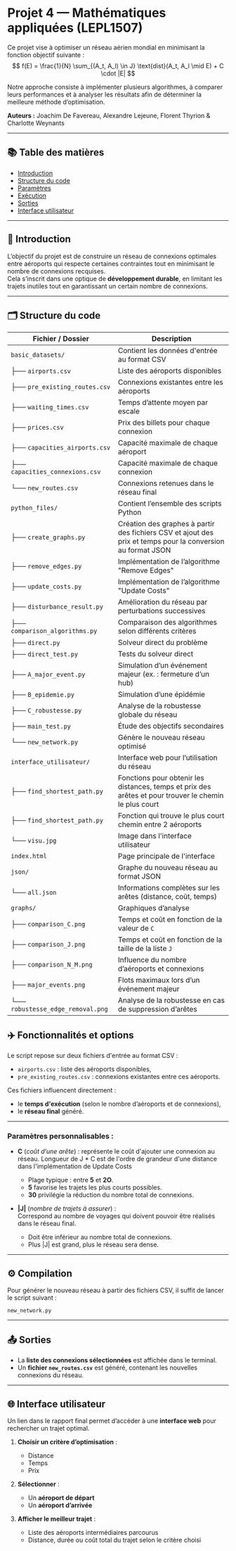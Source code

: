 # Projet 4 — Mathématiques appliquées (LEPL1507)

Ce projet vise à optimiser un réseau aérien mondial en minimisant la fonction objectif suivante : 
$$
f(E) = \frac{1}{N} \sum_{(A_t, A_l) \in J} \text{dist}(A_t, A_l \mid E) + C \cdot |E|
$$

Notre approche consiste à implémenter plusieurs algorithmes, à comparer leurs performances et à analyser les résultats afin de déterminer la meilleure méthode d’optimisation.

**Auteurs :** Joachim De Favereau, Alexandre Lejeune, Florent Thyrion & Charlotte Weynants

---

## 📚 Table des matières

- [Introduction](#introduction)
- [Structure du code](#structure-du-code)
- [Paramètres](#paramètres)
- [Exécution](#exécution)
- [Sorties](#sorties)
- [Interface utilisateur](#interface-utilisateur)

---

## 🧭 Introduction

L’objectif du projet est de construire un réseau de connexions optimales entre aéroports qui respecte certaines contraintes tout en minimisant le nombre de connexions recquises.  
Cela s’inscrit dans une optique de **développement durable**, en limitant les trajets inutiles tout en garantissant un certain nombre de connexions.

---

## 🗂️ Structure du code

| Fichier / Dossier                 | Description |
|----------------------------------|-------------|
| `basic_datasets/`                | Contient les données d'entrée au format CSV |
| ├── `airports.csv`               | Liste des aéroports disponibles |
| ├── `pre_existing_routes.csv`    | Connexions existantes entre les aéroports |
| ├── `waiting_times.csv`          | Temps d’attente moyen par escale |
| ├── `prices.csv`                 | Prix des billets pour chaque connexion |
| ├── `capacities_airports.csv`    | Capacité maximale de chaque aéroport |
| ├── `capacities_connexions.csv`  | Capacité maximale de chaque connexion |
| └── `new_routes.csv`             | Connexions retenues dans le réseau final |
| `python_files/`                  | Contient l’ensemble des scripts Python |
| ├── `create_graphs.py`           | Création des graphes à partir des fichiers CSV et ajout des prix et temps pour la conversion au format JSON |
| ├── `remove_edges.py`            | Implémentation de l’algorithme "Remove Edges" |
| ├── `update_costs.py`            | Implémentation de l’algorithme "Update Costs" |
| ├── `disturbance_result.py`      | Amélioration du réseau par perturbations successives |
| ├── `comparison_algorithms.py`   | Comparaison des algorithmes selon différents critères |
| ├── `direct.py`                  | Solveur direct du problème |
| ├── `direct_test.py`             | Tests du solveur direct |
| ├── `A_major_event.py`           | Simulation d’un événement majeur (ex. : fermeture d’un hub) |
| ├── `B_epidemie.py`              | Simulation d’une épidémie |
| ├── `C_robustesse.py`            | Analyse de la robustesse globale du réseau |
| ├── `main_test.py`               | Étude des objectifs secondaires |
| └── `new_network.py`             | Génère le nouveau réseau optimisé |
| `interface_utilisateur/`         | Interface web pour l’utilisation du réseau |
| ├── `find_shortest_path.py`      | Fonctions pour obtenir les distances, temps et prix des arêtes et pour trouver le chemin le plus court |
| ├── `find_shortest_path.py`      | Fonction qui trouve le plus court chemin entre 2 aéroports |
| └── `visu.jpg`                   | Image dans l'interface utilisateur |
| `index.html`                     | Page principale de l'interface |
| `json/`                          | Graphe du nouveau réseau au format JSON |
| └── `all.json`                   | Informations complètes sur les arêtes (distance, coût, temps) |
| `graphs/`                        | Graphiques d’analyse |
| ├── `comparison_C.png`           | Temps et coût en fonction de la valeur de `C` |
| ├── `comparison_J.png`           | Temps et coût en fonction de la taille de la liste `J` |
| ├── `comparison_N_M.png`         | Influence du nombre d’aéroports et connexions |
| ├── `major_events.png`           | Flots maximaux lors d’un événement majeur |
| └── `robustesse_edge_removal.png`| Analyse de la robustesse en cas de suppression d’arêtes |



## ✈️ Fonctionnalités et options

Le script repose sur deux fichiers d'entrée au format CSV :
- `airports.csv` : liste des aéroports disponibles,
- `pre_existing_routes.csv` : connexions existantes entre ces aéroports.

Ces fichiers influencent directement :
- le **temps d'exécution** (selon le nombre d’aéroports et de connexions),
- le **réseau final** généré.

---

### Paramètres personnalisables :
- **C** (*coût d’une arête*) : représente le coût d'ajouter une connexion au réseau. Longueur de J * C est de l'ordre de grandeur d'une distance dans l'implémentation de Update Costs  
  - Plage typique : entre **5** et **2O**.  
  - **5** favorise les trajets les plus courts possibles.  
  - **30** privilégie la réduction du nombre total de connexions.
  
- **|J|** (*nombre de trajets à assurer*) :  
  Correspond au nombre de voyages qui doivent pouvoir être réalisés dans le réseau final.  
  - Doit être inférieur au nombre total de connexions.
  - Plus |J| est grand, plus le réseau sera dense.

---

## ⚙️ Compilation

Pour générer le nouveau réseau à partir des fichiers CSV, il suffit de lancer le script suivant :

`new_network.py`

---

## 📤 Sorties

- La **liste des connexions sélectionnées** est affichée dans le terminal.
- Un **fichier `new_routes.csv`** est généré, contenant les nouvelles connexions du réseau.

---

## 🌐 Interface utilisateur

Un lien dans le rapport final permet d’accéder à une **interface web** pour rechercher un trajet optimal.

1. **Choisir un critère d’optimisation** :
   - Distance  
   - Temps  
   - Prix  

2. **Sélectionner** :
   - Un **aéroport de départ**
   - Un **aéroport d’arrivée**

3. **Afficher le meilleur trajet** :
   - Liste des aéroports intermédiaires parcourus
   - Distance, durée ou coût total du trajet selon le critère choisi

